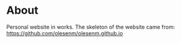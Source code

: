 # About
Personal website in works. The skeleton of the website came from: https://github.com/olesenm/olesenm.github.io